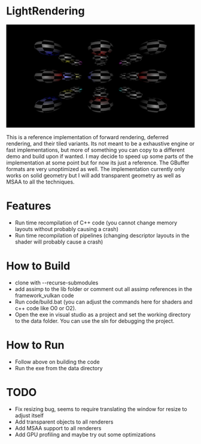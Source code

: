 # LightRendering

![](data/Screenshots1.png)
<p align="center">
</p>

This is a reference implementation of forward rendering, deferred rendering, and their tiled variants. Its not meant to be a exhaustive engine or fast implementations, but more of something you can copy to a different demo and build upon if wanted. I may decide to speed up some parts of the implementation at some point but for now its just a reference. The GBuffer formats are very unoptimized as well. The implementation currently only works on solid geometry but I will add transparent geometry as well as MSAA to all the techniques.

# Features

- Run time recompilation of C++ code (you cannot change memory layouts without probably causing a crash)
- Run time recompilation of pipelines (changing descriptor layouts in the shader will probably cause a crash)

# How to Build

- clone with --recurse-submodules
- add assimp to the lib folder or comment out all assimp references in the framework_vulkan code
- Run code/build.bat (you can adjust the commands here for shaders and c++ code like O0 or O2). 
- Open the exe in visual studio as a project and set the working directory to the data folder. You can use the sln for debugging the project.

# How to Run

- Follow above on building the code
- Run the exe from the data directory

# TODO

- Fix resizing bug, seems to require translating the window for resize to adjust itself
- Add transparent objects to all renderers
- Add MSAA support to all renderers
- Add GPU profiling and maybe try out some optimizations
